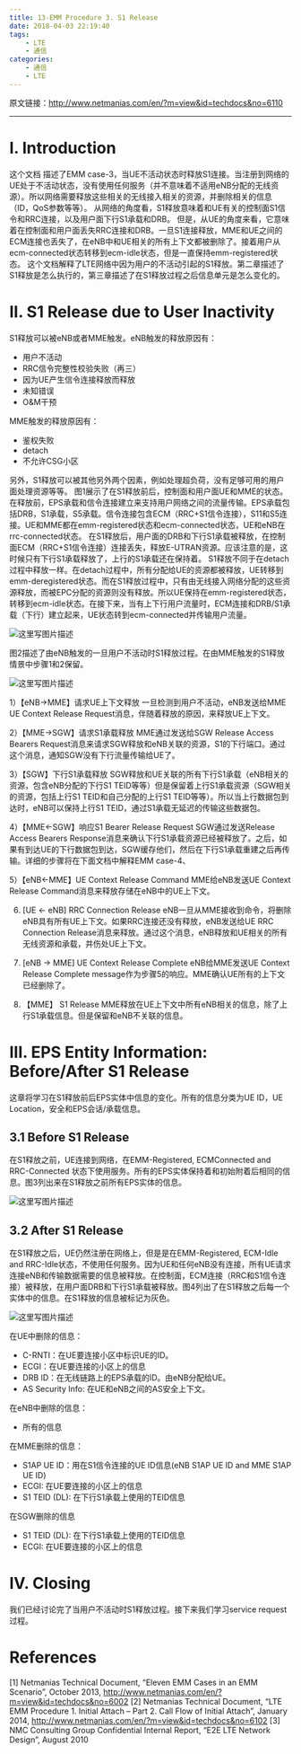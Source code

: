 ```yaml
---
title: 13-EMM Procedure 3. S1 Release
date: 2018-04-03 22:19:40
tags:
    - LTE
    - 通信
categories:
    - 通信
    - LTE
---
```

原文链接：http://www.netmanias.com/en/?m=view&id=techdocs&no=6110


----------
# I. Introduction

这个文档 描述了EMM case-3，当UE不活动状态时释放S1连接。当注册到网络的UE处于不活动状态，没有使用任何服务（并不意味着不适用eNB分配的无线资源）。所以网络需要释放这些相关的无线接入相关的资源，并删除相关的信息（ID，QoS参数等等）。
从网络的角度看，S1释放意味着和UE有关的控制面S1信令和RRC连接，以及用户面下行S1承载和DRB。
但是，从UE的角度来看，它意味着在控制面和用户面丢失RRC连接和DRB。一旦S1连接释放，MME和UE之间的ECM连接也丢失了，在eNB中和UE相关的所有上下文都被删除了。接着用户从ecm-connected状态转移到ecm-idle状态，但是一直保持emm-registered状态。
这个文档解释了LTE网络中因为用户的不活动引起的S1释放。第二章描述了S1释放是怎么执行的，第三章描述了在S1释放过程之后信息单元是怎么变化的。

# II. S1 Release due to User Inactivity

S1释放可以被eNB或者MME触发。eNB触发的释放原因有：

 - 用户不活动
 - RRC信令完整性校验失败（再三）
 - 因为UE产生信令连接释放而释放
 - 未知错误
 - O&M干预

MME触发的释放原因有：

 - 鉴权失败
 - detach
 - 不允许CSG小区

另外，S1释放可以被其他另外两个因素，例如处理超负荷，没有足够可用的用户面处理资源等等。
图1展示了在S1释放前后，控制面和用户面UE和MME的状态。在释放前，EPS承载和信令连接建立来支持用户网络之间的流量传输。EPS承载包括DRB，S1承载，S5承载。信令连接包含ECM（RRC+S1信令连接），S11和S5连接。UE和MME都在emm-registered状态和ecm-connected状态，UE和eNB在rrc-connected状态。
在S1释放后，用户面的DRB和下行S1承载被释放，在控制面ECM（RRC+S1信令连接）连接丢失，释放E-UTRAN资源。应该注意的是，这时候只有下行S1承载释放了，上行的S1承载还在保持着。
S1释放不同于在detach过程中释放一样。在detach过程中，所有分配给UE的资源都被释放，UE转移到emm-deregistered状态。而在S1释放过程中，只有由无线接入网络分配的这些资源释放，而被EPC分配的资源则没有释放。所以UE保持在emm-registered状态，转移到ecm-idle状态。在接下来，当有上下行用户流量时，ECM连接和DRB/S1承载（下行）建立起来，UE状态转到ecm-connected并传输用户流量。

![这里写图片描述](http://img.blog.csdn.net/20150922144852795)

图2描述了由eNB触发的一旦用户不活动时S1释放过程。在由MME触发的S1释放情景中步骤1和2保留。

![这里写图片描述](http://img.blog.csdn.net/20150922144951281)

1）【eNB->MME】请求UE上下文释放
一旦检测到用户不活动，eNB发送给MME UE Context Release Request消息，伴随着释放的原因，来释放UE上下文。

2）【MME->SGW】请求S1承载释放
MME通过发送给SGW Release Access Bearers Request消息来请求SGW释放和eNB关联的资源，S1的下行端口。通过这个消息，通知SGW没有下行流量传输给UE了。

3）【SGW】下行S1承载释放
SGW释放和UE关联的所有下行S1承载（eNB相关的资源，包含eNB分配的下行S1 TEID等等）但是保留着上行S1承载资源（SGW相关的资源，包括上行S1 TEID和自己分配的上行S1 TEID等等）。所以当上行数据包到达时，eNB可以保持上行S1 TEID，通过S1承载无延迟的传输这些数据包。

4）【MME<-SGW】响应S1 Bearer Release Request
SGW通过发送Release Access Bearers Response消息来确认下行S1承载资源已经被释放了。之后，如果有到达UE的下行数据包到达，SGW缓存他们，然后在下行S1承载重建之后再传输。详细的步骤将在下面文档中解释EMM case-4、

5）【eNB<-MME】UE Context Release Command
MME给eNB发送UE Context Release Command消息来释放存储在eNB中的UE上下文。

6) [UE <- eNB] RRC Connection Release
eNB一旦从MME接收到命令，将删除eNB具有所有UE上下文。如果RRC连接还没有释放，eNB发送给UE RRC Connection Release消息来释放。通过这个消息，eNB释放和UE相关的所有无线资源和承载，并伤处UE上下文。

7) [eNB -> MME] UE Context Release Complete
eNB给MME发送UE Context Release Complete message作为步骤5的响应。MME确认UE所有的上下文已经删除了。

8) 【MME】 S1 Release
MME释放在UE上下文中所有eNB相关的信息，除了上行S1承载信息。但是保留和eNB不关联的信息。

# III. EPS Entity Information: Before/After S1 Release

这章将学习在S1释放前后EPS实体中信息的变化。所有的信息分类为UE ID，UE Location，安全和EPS会话/承载信息。

##  3.1 Before S1 Release
在S1释放之前，UE连接到网络，在EMM-Registered, ECMConnected and RRC-Connected 状态下使用服务。所有的EPS实体保持着和初始附着后相同的信息。图3列出来在S1释放之前所有EPS实体的信息。

![这里写图片描述](http://img.blog.csdn.net/20150922145045998)

##  3.2 After S1 Release
在S1释放之后，UE仍然注册在网络上，但是是在EMM-Registered, ECM-Idle and RRC-Idle状态，不使用任何服务。因为UE和任何eNB没有连接，所有UE请求连接eNB和传输数据需要的信息被释放。在控制面，ECM连接（RRC和S1信令连接）被释放，在用户面DRB和下行S1承载被释放。图4列出了在S1释放之后每一个实体中的信息。在S1释放的信息被标记为灰色。

![这里写图片描述](http://img.blog.csdn.net/20150922145116068)

在UE中删除的信息：

 - C-RNTI：在UE要连接小区中标识UE的ID。
 - ECGI：在UE要连接的小区上的信息
 - DRB ID：在无线链路上的EPS承载的ID。由eNB分配给UE。
 - AS Security Info: 在UE和eNB之间的AS安全上下文。

在eNB中删除的信息：

 - 所有的信息

在MME删除的信息：

 - S1AP UE ID：用在S1信令连接的UE ID信息(eNB S1AP UE ID and MME S1AP UE ID)
 - ECGI: 在UE要连接的小区上的信息
 - S1 TEID (DL): 在下行S1承载上使用的TEID信息

在SGW删除的信息

 - S1 TEID (DL): 在下行S1承载上使用的TEID信息
 - ECGI: 在UE要连接的小区上的信息


# IV. Closing

我们已经讨论完了当用户不活动时S1释放过程。接下来我们学习service request过程。

# References
[1] Netmanias Technical Document, “Eleven EMM Cases in an EMM Scenario”, October 2013,
http://www.netmanias.com/en/?m=view&id=techdocs&no=6002
[2] Netmanias Technical Document, “LTE EMM Procedure 1. Initial Attach – Part 2. Call Flow of Initial
Attach”, January 2014, http://www.netmanias.com/en/?m=view&id=techdocs&no=6102
[3] NMC Consulting Group Confidential Internal Report, “E2E LTE Network Design”, August 2010